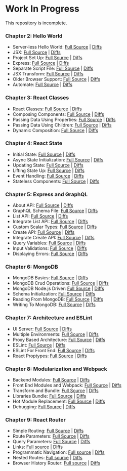 # Work In Progress

This repository is incomplete.

### Chapter 2: Hello World
   * Server-less Hello World: [Full Source](../../tree/02.01-server-less-hello-world) | [Diffs](../../compare/...02.01-server-less-hello-world)
   * JSX: [Full Source](../../tree/02.02-jsx) | [Diffs](../../compare/02.01-server-less-hello-world...02.02-jsx)
   * Project Set Up: [Full Source](../../tree/02.03-project-set-up) | [Diffs](../../compare/02.02-jsx...02.03-project-set-up)
   * Express: [Full Source](../../tree/02.04-express) | [Diffs](../../compare/02.03-project-set-up...02.04-express)
   * Separate Script File: [Full Source](../../tree/02.05-separate-script-file) | [Diffs](../../compare/02.04-express...02.05-separate-script-file)
   * JSX Transform: [Full Source](../../tree/02.06-jsx-transform) | [Diffs](../../compare/02.05-separate-script-file...02.06-jsx-transform)
   * Older Browser Support: [Full Source](../../tree/02.07-older-browser-support) | [Diffs](../../compare/02.06-jsx-transform...02.07-older-browser-support)
   * Automate: [Full Source](../../tree/02.08-automate) | [Diffs](../../compare/02.07-older-browser-support...02.08-automate)

### Chapter 3: React Classes
   * React Classes: [Full Source](../../tree/03.01-react-classes) | [Diffs](../../compare/02.08-automate...03.01-react-classes)
   * Composing Components: [Full Source](../../tree/03.02-composing-components) | [Diffs](../../compare/03.01-react-classes...03.02-composing-components)
   * Passing Data Using Properties: [Full Source](../../tree/03.03-passing-data-using-properties) | [Diffs](../../compare/03.02-composing-components...03.03-passing-data-using-properties)
   * Passing Data Using Children: [Full Source](../../tree/03.04-passing-data-using-children) | [Diffs](../../compare/03.03-passing-data-using-properties...03.04-passing-data-using-children)
   * Dynamic Composition: [Full Source](../../tree/03.05-dynamic-composition) | [Diffs](../../compare/03.04-passing-data-using-children...03.05-dynamic-composition)

### Chapter 4: React State
   * Initial State: [Full Source](../../tree/04.01-initial-state) | [Diffs](../../compare/03.05-dynamic-composition...04.01-initial-state)
   * Async State Initialization: [Full Source](../../tree/04.02-async-state-initialization) | [Diffs](../../compare/04.01-initial-state...04.02-async-state-initialization)
   * Updating State: [Full Source](../../tree/04.03-updating-state) | [Diffs](../../compare/04.02-async-state-initialization...04.03-updating-state)
   * Lifting State Up: [Full Source](../../tree/04.04-lifting-state-up) | [Diffs](../../compare/04.03-updating-state...04.04-lifting-state-up)
   * Event Handling: [Full Source](../../tree/04.05-event-handling) | [Diffs](../../compare/04.04-lifting-state-up...04.05-event-handling)
   * Stateless Components: [Full Source](../../tree/04.06-stateless-components) | [Diffs](../../compare/04.05-event-handling...04.06-stateless-components)

### Chapter 5: Express and GraphQL
   * About API: [Full Source](../../tree/05.01-about-api) | [Diffs](../../compare/04.06-stateless-components...05.01-about-api)
   * GraphQL Schema File: [Full Source](../../tree/05.02-graphql-schema-file) | [Diffs](../../compare/05.01-about-api...05.02-graphql-schema-file)
   * List API: [Full Source](../../tree/05.03-list-api) | [Diffs](../../compare/05.02-graphql-schema-file...05.03-list-api)
   * Integrate List API: [Full Source](../../tree/05.04-integrate-list-api) | [Diffs](../../compare/05.03-list-api...05.04-integrate-list-api)
   * Custom Scalar Types: [Full Source](../../tree/05.05-custom-scalar-types) | [Diffs](../../compare/05.04-integrate-list-api...05.05-custom-scalar-types)
   * Create API: [Full Source](../../tree/05.06-create-api) | [Diffs](../../compare/05.05-custom-scalar-types...05.06-create-api)
   * Integrate Create API: [Full Source](../../tree/05.07-integrate-create-api) | [Diffs](../../compare/05.06-create-api...05.07-integrate-create-api)
   * Query Variables: [Full Source](../../tree/05.08-query-variables) | [Diffs](../../compare/05.07-integrate-create-api...05.08-query-variables)
   * Input Validations: [Full Source](../../tree/05.09-input-validations) | [Diffs](../../compare/05.08-query-variables...05.09-input-validations)
   * Displaying Errors: [Full Source](../../tree/05.10-displaying-errors) | [Diffs](../../compare/05.09-input-validations...05.10-displaying-errors)

### Chapter 6: MongoDB
   * MongoDB Basics: [Full Source](../../tree/06.01-mongodb-basics) | [Diffs](../../compare/05.10-displaying-errors...06.01-mongodb-basics)
   * MongoDB Crud Operations: [Full Source](../../tree/06.02-mongodb-crud-operations) | [Diffs](../../compare/06.01-mongodb-basics...06.02-mongodb-crud-operations)
   * MongoDB Node.js Driver: [Full Source](../../tree/06.03-mongodb-node.js-driver) | [Diffs](../../compare/06.02-mongodb-crud-operations...06.03-mongodb-node.js-driver)
   * Schema Initialization: [Full Source](../../tree/06.04-schema-initialization) | [Diffs](../../compare/06.03-mongodb-node.js-driver...06.04-schema-initialization)
   * Reading From MongoDB: [Full Source](../../tree/06.05-reading-from-mongodb) | [Diffs](../../compare/06.04-schema-initialization...06.05-reading-from-mongodb)
   * Writing To MongoDB: [Full Source](../../tree/06.06-writing-to-mongodb) | [Diffs](../../compare/06.05-reading-from-mongodb...06.06-writing-to-mongodb)

### Chapter 7: Architecture and ESLint
   * UI Server: [Full Source](../../tree/07.01-ui-server) | [Diffs](../../compare/06.06-writing-to-mongodb...07.01-ui-server)
   * Multiple Environments: [Full Source](../../tree/07.02-multiple-environments) | [Diffs](../../compare/07.01-ui-server...07.02-multiple-environments)
   * Proxy Based Architecture: [Full Source](../../tree/07.03-proxy-based-architecture) | [Diffs](../../compare/07.02-multiple-environments...07.03-proxy-based-architecture)
   * ESLint: [Full Source](../../tree/07.04-eslint) | [Diffs](../../compare/07.03-proxy-based-architecture...07.04-eslint)
   * ESLint For Front End: [Full Source](../../tree/07.05-eslint-for-front-end) | [Diffs](../../compare/07.04-eslint...07.05-eslint-for-front-end)
   * React Proptypes: [Full Source](../../tree/07.06-react-proptypes) | [Diffs](../../compare/07.05-eslint-for-front-end...07.06-react-proptypes)

### Chapter 8: Modularization and Webpack
   * Backend Modules: [Full Source](../../tree/08.01-backend-modules) | [Diffs](../../compare/07.06-react-proptypes...08.01-backend-modules)
   * Front End Modules and Webpack: [Full Source](../../tree/08.02-front-end-modules-and-webpack) | [Diffs](../../compare/08.01-backend-modules...08.02-front-end-modules-and-webpack)
   * Transform and Bundle: [Full Source](../../tree/08.03-transform-and-bundle) | [Diffs](../../compare/08.02-front-end-modules-and-webpack...08.03-transform-and-bundle)
   * Libraries Bundle: [Full Source](../../tree/08.04-libraries-bundle) | [Diffs](../../compare/08.03-transform-and-bundle...08.04-libraries-bundle)
   * Hot Module Replacement: [Full Source](../../tree/08.05-hot-module-replacement) | [Diffs](../../compare/08.04-libraries-bundle...08.05-hot-module-replacement)
   * Debugging: [Full Source](../../tree/08.06-debugging) | [Diffs](../../compare/08.05-hot-module-replacement...08.06-debugging)

### Chapter 9: React Router
   * Simple Routing: [Full Source](../../tree/09.01-simple-routing) | [Diffs](../../compare/08.06-debugging...09.01-simple-routing)
   * Route Parameters: [Full Source](../../tree/09.02-route-parameters) | [Diffs](../../compare/09.01-simple-routing...09.02-route-parameters)
   * Query Parameters: [Full Source](../../tree/09.03-query-parameters) | [Diffs](../../compare/09.02-route-parameters...09.03-query-parameters)
   * Links: [Full source](../../tree/09.04-links) | [Diffs](../../compare/09.03-query-parameters...09.04-links)
   * Programmatic Navigation: [Full source](../../tree/09.05-programmatic-navigation) | [Diffs](../../compare/09.04-links...09.05-programmatic-navigation)
   * Nested Routes: [Full source](../../tree/09.06-nested-routes) | [Diffs](../../compare/09.05-programmatic-navigation...09.06-nested-routes)
   * Browser History Router: [Full source](../../tree/09.07-browser-history-router) | [Diffs](../../compare/09.06-nested-routes...09.07-browser-history-router)
